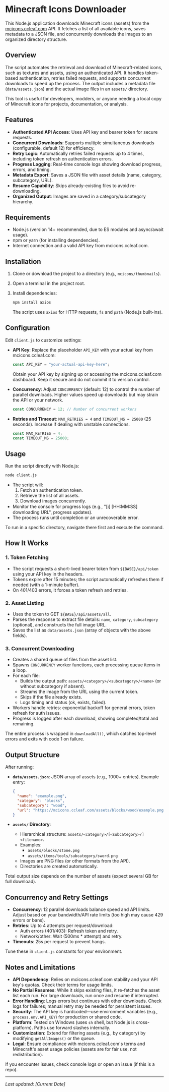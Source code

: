 # Minecraft Icons Downloader

This Node.js application downloads Minecraft icons (assets) from the [mcicons.ccleaf.com](https://mcicons.ccleaf.com) API. It fetches a list of all available icons, saves metadata to a JSON file, and concurrently downloads the images to an organized directory structure.

## Overview

The script automates the retrieval and download of Minecraft-related icons, such as textures and assets, using an authenticated API. It handles token-based authentication, retries failed requests, and supports concurrent downloads to speed up the process. The output includes a metadata file (`data/assets.json`) and the actual image files in an `assets/` directory.

This tool is useful for developers, modders, or anyone needing a local copy of Minecraft icons for projects, documentation, or analysis.

## Features

- **Authenticated API Access**: Uses API key and bearer token for secure requests.
- **Concurrent Downloads**: Supports multiple simultaneous downloads (configurable, default 12) for efficiency.
- **Retry Logic**: Automatically retries failed requests up to 4 times, including token refresh on authentication errors.
- **Progress Logging**: Real-time console logs showing download progress, errors, and timing.
- **Metadata Export**: Saves a JSON file with asset details (name, category, subcategory, URL).
- **Resume Capability**: Skips already-existing files to avoid re-downloading.
- **Organized Output**: Images are saved in a category/subcategory hierarchy.

## Requirements

- Node.js (version 14+ recommended, due to ES modules and async/await usage).
- npm or yarn (for installing dependencies).
- Internet connection and a valid API key from mcicons.ccleaf.com.

## Installation

1. Clone or download the project to a directory (e.g., `mcicons/thumbnails`).
2. Open a terminal in the project root.
3. Install dependencies:

   ```bash
   npm install axios
   ```

   The script uses `axios` for HTTP requests, `fs` and `path` (Node.js built-ins).

## Configuration

Edit `client.js` to customize settings:

- **API Key**: Replace the placeholder `API_KEY` with your actual key from mcicons.ccleaf.com:

  ```javascript
  const API_KEY = "your-actual-api-key-here";
  ```

  Obtain your API key by signing up or accessing the mcicons.ccleaf.com dashboard. Keep it secure and do not commit it to version control.

- **Concurrency**: Adjust `CONCURRENCY` (default: 12) to control the number of parallel downloads. Higher values speed up downloads but may strain the API or your network.

  ```javascript
  const CONCURRENCY = 12; // Number of concurrent workers
  ```

- **Retries and Timeout**: `MAX_RETRIES = 4` and `TIMEOUT_MS = 25000` (25 seconds). Increase if dealing with unstable connections.

  ```javascript
  const MAX_RETRIES = 4;
  const TIMEOUT_MS = 25000;
  ```

## Usage

Run the script directly with Node.js:

```bash
node client.js
```

- The script will:
  1. Fetch an authentication token.
  2. Retrieve the list of all assets.
  3. Download images concurrently.
- Monitor the console for progress logs (e.g., "[ℹ️] [HH:MM:SS] downloading URL", progress updates).
- The process runs until completion or an unrecoverable error.

To run in a specific directory, navigate there first and execute the command.

## How It Works

### 1. Token Fetching
- The script requests a short-lived bearer token from `${BASE}/api/token` using your API key in the headers.
- Tokens expire after 15 minutes; the script automatically refreshes them if needed (with a 1-minute buffer).
- On 401/403 errors, it forces a token refresh and retries.

### 2. Asset Listing
- Uses the token to GET `${BASE}/api/assets/all`.
- Parses the response to extract file details: `name`, `category`, `subcategory` (optional), and constructs the full image URL.
- Saves the list as `data/assets.json` (array of objects with the above fields).

### 3. Concurrent Downloading
- Creates a shared queue of files from the asset list.
- Spawns `CONCURRENCY` worker functions, each processing queue items in a loop.
- For each file:
  - Builds the output path: `assets/<category>/<subcategory>/<name>` (or without subcategory if absent).
  - Streams the image from the URL using the current token.
  - Skips if the file already exists.
  - Logs timing and status (ok, exists, failed).
- Workers handle retries: exponential backoff for general errors, token refresh for auth issues.
- Progress is logged after each download, showing completed/total and remaining.

The entire process is wrapped in `downloadAll()`, which catches top-level errors and exits with code 1 on failure.

## Output Structure

After running:

- **`data/assets.json`**: JSON array of assets (e.g., 1000+ entries). Example entry:

  ```json
  {
    "name": "example.png",
    "category": "blocks",
    "subcategory": "wood",
    "url": "https://mcicons.ccleaf.com/assets/blocks/wood/example.png"
  }
  ```

- **`assets/` Directory**:
  - Hierarchical structure: `assets/<category>/[<subcategory>/]<filename>`.
  - Examples:
    - `assets/blocks/stone.png`
    - `assets/items/tools/subcategory/sword.png`
  - Images are PNG files (or other formats from the API).
  - Directories are created automatically.

Total output size depends on the number of assets (expect several GB for full download).

## Concurrency and Retry Settings

- **Concurrency**: 12 parallel downloads balance speed and API limits. Adjust based on your bandwidth/API rate limits (too high may cause 429 errors or bans).
- **Retries**: Up to 4 attempts per request/download:
  - Auth errors (401/403): Refresh token and retry.
  - Network/other: Wait (500ms * attempt) and retry.
- **Timeouts**: 25s per request to prevent hangs.

Tune these in `client.js` constants for your environment.

## Notes and Limitations

- **API Dependency**: Relies on mcicons.ccleaf.com stability and your API key's quotas. Check their terms for usage limits.
- **No Partial Resumes**: While it skips existing files, it re-fetches the asset list each run. For large downloads, run once and resume if interrupted.
- **Error Handling**: Logs errors but continues with other downloads. Check logs for failures; manual retry may be needed for persistent issues.
- **Security**: The API key is hardcoded—use environment variables (e.g., `process.env.API_KEY`) for production or shared code.
- **Platform**: Tested on Windows (uses `sh` shell, but Node.js is cross-platform). Paths use forward slashes internally.
- **Customization**: Extend for filtering assets (e.g., by category) by modifying `getAllImages()` or the queue.
- **Legal**: Ensure compliance with mcicons.ccleaf.com's terms and Minecraft's asset usage policies (assets are for fair use, not redistribution).

If you encounter issues, check console logs or open an issue (if this is a repo).

---
*Last updated: [Current Date]*
```
